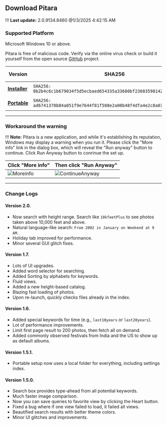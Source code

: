 ## Download Pitara

!!! **Last update:** 2.0.9134.8460 @1/3/2025 4:42:15 AM

### Supported Platform
Microsoft Windows 10 or above.

Pitara is free of malicious code. Verify via the online virus check or build it yourself from the open source [GitHub](https://github.com/z2a-info/Pitara?target=_blank) project.

| **Version** | **SHA256**                                                                 | **Virus Check** |
|-------------|---------------------------------------------------------------------------|-----------------|
| **[Installer](PitaraSetup.zip)** | `SHA256: 0b2b4c6c1b679034f5d5ecbaed654335a33680bf236035981423ce6ffde9cadf` |  [Virus Check](https://www.virustotal.com/gui/url/74b1185c4b8bd60a129500684910f9ff5433cd71fbf7b9279c4b99840ec20197/detection?target=_blank) |
| **[Portable](Pitara.zip)** | `SHA256: ad6741370b84a051f9e7644f81f508e2a00b48f4dfa4e2c8a036febce4a1bfa2` | [Virus Check](https://www.virustotal.com/gui/url/660c70ccb3594d91a7e798f9d3c724e01fe4f1aede09c33b180d55d421ea1ae5/detection?target=_blank) |

---

### Workaround the warning
!!! **Note:** Pitara is a new application, and while it's establishing its reputation, Windows may display a warning when you run it. Please click the "More info" link in the dialog box, which will reveal the "Run anyway" button to continue. Click Run Anyway button to conrinue the set up.

|   Click "More info"   |  Then click "Run Anyway"   | 
|--------------|--------------|
|![Moreinfo](Moreinfo.jpg?cropResize=640,440)|![ContinueAnyway](ContinueAnyway.jpg?cropResize=640,440)|


---

### Change Logs

#### Version 2.0.
- Now search with height range. Search like `10kfeetPlus` to see photos taken above 10,000 feet and above.
- Natural language-like search: `From 2002 in January on Weekend at 9 AM`.
- Holiday tab improved for performance.
- Minor several GUI glitch fixes.

#### Version 1.7.
- Lots of UI upgrades.
- Added word selector for searching.
- Added Sorting by alphabets for keywords.
- Fluid views.
- Added a new height-based catalog.
- Blazing fast loading of photos.
- Upon re-launch, quickly checks files already in the index.

#### Version 1.6.
- Added special keywords for time (e.g., `last10years` or `last20years`).
- Lot of performance improvements.
- Limit first page result to 200 photos, then fetch all on demand.
- Added commonly observed festivals from India and the US to show up as default albums.

#### Version 1.5.1.
- Portable setup now uses a local folder for everything, including settings index.

#### Version 1.5.0.
- Search box provides type-ahead from all potential keywords.
- Much faster image comparison.
- Now you can save queries to favorite view by clicking the Heart button.
- Fixed a bug where if one view failed to load, it failed all views.
- Beautified search results with better theme colors.
- Minor UI glitches and improvements.
